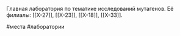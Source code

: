 Главная лаборатория по тематике исследований мутагенов. Её филиалы: [[Х-27]], [[Х-23]], [[Х-18]], [[Х-33]].

#места #лаборатории 